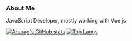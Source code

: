 ### About Me
JavaScript Developer, mostly working with Vue.js

[![Anurag's GitHub stats](https://github-readme-stats.vercel.app/api?username=jkl3848&show_icons=true&theme=transparent)](https://github.com/anuraghazra/github-readme-stats) [![Top Langs](https://github-readme-stats.vercel.app/api/top-langs/?username=anuraghazra)](https://github.com/anuraghazra/github-readme-stats)

